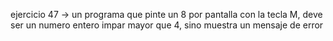 ejercicio 47 -> un programa que pinte un 8 por pantalla con la tecla M, deve ser un numero entero impar mayor que 4, sino muestra un mensaje de error 